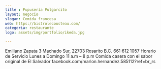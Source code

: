 ```yaml
---
title : Pupusería Pulgarcito
layout: negocio
slogan: Comida francesa
web: https://bistrolecousteau.com/
categoria: restaurante
logo: assets/img/portfolio/ikeda.jpg

---
```


Emiliano Zapata 3 
Machado Sur, 22703 Rosarito B.C. 
661 612 1057
Horario de Servicio 
Lunes a Domingo 
11 a.m – 8 p.m 
Comida casera con el sabor original de El Salvador 
facebook.com/marlon.hernandez.585112?ref=br_rs